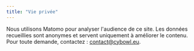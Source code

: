 ```yaml
---
title: "Vie privée"
---
```


Nous utilisons Matomo pour analyser l'audience de ce site. Les données recueillies sont anonymes et servent uniquement à améliorer le contenu. Pour toute demande, contactez : [contact@cybowl.eu](mailto:privacy@cybowl.eu).
